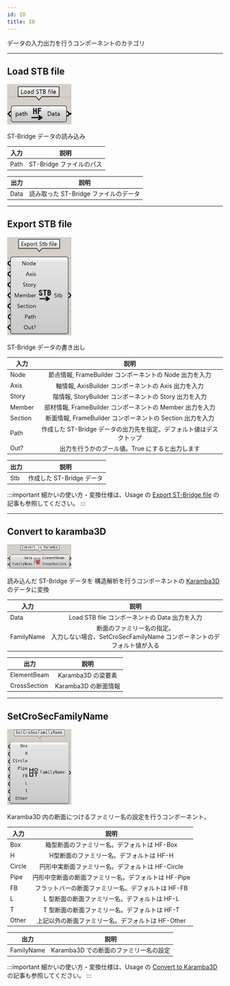 ```yaml
---
id: IO
title: IO
---
```


データの入力出力を行うコンポーネントのカテゴリ

---

## Load STB file

![](../../images/Component/LoadStbFile.png)

ST-Bridge データの読み込み

|入力|説明|
|---|:---:|
|Path|ST-Bridge ファイルのパス|

|出力|説明|
|---|:---:|
|Data|読み取った ST-Bridge ファイルのデータ|

---

## Export STB file

![](../../images/Component/ExportStbFile.png)

ST-Bridge データの書き出し

|入力|説明|
|---|:---:|
|Node|節点情報, FrameBuilder コンポーネントの Node 出力を入力|
|Axis|軸情報, AxisBuilder コンポーネントの Axis 出力を入力|
|Story|階情報, StoryBuilder コンポーネントの Story 出力を入力|
|Member|部材情報, FrameBuilder コンポーネントの Member 出力を入力|
|Section|断面情報, FrameBuilder コンポーネントの Section 出力を入力|
|Path|作成した ST-Bridge データの出力先を指定。デフォルト値はデスクトップ|
|Out?|出力を行うかのブール値。True にすると出力します|

|出力|説明|
|---|:---:|
|Stb|作成した ST-Bridge データ|

:::important
細かいの使い方・変換仕様は、Usage の [Export ST-Bridge file](../Usage/ExportSTB) の記事も参照してください。
:::

---

## Convert to karamba3D

![](../../images/Component/ConvertToKaramba.png)

読み込んだ ST-Bridge データを 構造解析を行うコンポーネントの [Karamba3D](https://www.karamba3d.com/) のデータに変換

|入力|説明|
|---|:---:|
|Data|Load STB file コンポーネントの Data 出力を入力|
|FamilyName|断面のファミリー名の指定。<br/>入力しない場合、SetCroSecFamilyName コンポーネントのデフォルト値が入る|

|出力|説明|
|---|:---:|
|ElementBeam|Karamba3D の梁要素|
|CrossSection|Karamba3D の断面情報|

---

## SetCroSecFamilyName

![](../../images/Component/SetCroSecFamilyName.png)

Karamba3D 内の断面につけるファミリー名の設定を行うコンポーネント。

|入力|説明|
|---|:---:|
|Box| 箱型断面のファミリー名。デフォルトは HF-Box|
|H| H型断面のファミリー名。デフォルトは HF-H|
|Circle| 円形中実断面ファミリー名。デフォルトは HF-Circle|
|Pipe| 円形中空断面の断面ファミリー名。デフォルトは HF-Pipe|
|FB| フラットバーの断面ファミリー名。デフォルトは HF-FB|
|L| L 型断面の断面ファミリー名。デフォルトは HF-L|
|T| T 型断面の断面ファミリー名。デフォルトは HF-T|
|Other| 上記以外の断面ファミリー名。デフォルトは HF-Other|

|出力|説明|
|---|:---:|
|FamilyName|Karamba3D での断面のファミリー名の設定|

:::important
細かいの使い方・変換仕様は、Usage の [Convert to Karamba3D](../Usage/ConvertToKaramba) の記事も参照してください。
:::
